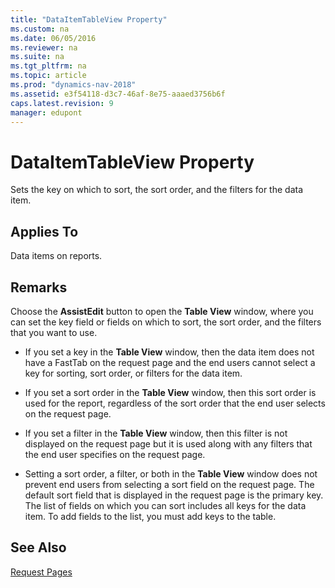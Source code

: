```yaml
---
title: "DataItemTableView Property"
ms.custom: na
ms.date: 06/05/2016
ms.reviewer: na
ms.suite: na
ms.tgt_pltfrm: na
ms.topic: article
ms.prod: "dynamics-nav-2018"
ms.assetid: e3f54118-d3c7-46af-8e75-aaaed3756b6f
caps.latest.revision: 9
manager: edupont
---
```

# DataItemTableView Property
Sets the key on which to sort, the sort order, and the filters for the data item.  
  
## Applies To  
 Data items on reports.  
  
## Remarks  
 Choose the **AssistEdit** button to open the **Table View** window, where you can set the key field or fields on which to sort, the sort order, and the filters that you want to use.  
  
-   If you set a key in the **Table View** window, then the data item does not have a FastTab on the request page and the end users cannot select a key for sorting, sort order, or filters for the data item.  
  
-   If you set a sort order in the **Table View** window, then this sort order is used for the report, regardless of the sort order that the end user selects on the request page.  
  
-   If you set a filter in the **Table View** window, then this filter is not displayed on the request page but it is used along with any filters that the end user specifies on the request page.  
  
-   Setting a sort order, a filter, or both in the **Table View** window does not prevent end users from selecting a sort field on the request page. The default sort field that is displayed in the request page is the primary key. The list of fields on which you can sort includes all keys for the data item. To add fields to the list, you must add keys to the table.  
  
## See Also  
 [Request Pages](Request-Pages.md)